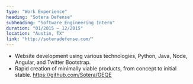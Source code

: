 ```yaml
---
type: "Work Experience"
heading: "Sotera Defense"
subheading: "Software Engineering Intern"
duration: "01/2015 – 12/2015"
location: "Austin, TX"
link: "http://soteradefense.com/"
---
```

* Website development using various technologies, Python, Java, Node, Angular, and Twitter Bootstrap. 
* Rapid creation of minimally viable products, from concept to initial stable. https://github.com/Sotera/GEQE